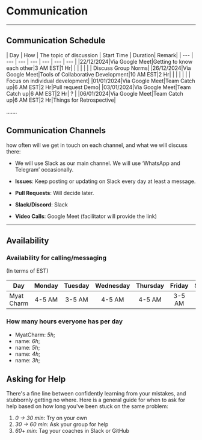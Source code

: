 <!--
    this template is for inspiration, feel free to change it however you like!

    Careful! be sure to protect your privacy when filling out this document
        everything you write here will be public
        so share only what you are comfortable sharing online
        you can share the rest in confidence with you group by another channel
-->

# Communication

______________________________________________________________________

## Communication Schedule

| Day | How | The topic of discussion | Start Time | Duration| Remark|
| --- | --- | --- | --- | --- | --- | --- |
|22/12/2024|Via Google Meet|Getting to know each other|3 AM EST|1 Hr|
| | | | | | Discuss Group Norms|
|26/12/2024|Via Google Meet|Tools of Collaborative Development|10 AM EST|2 Hr|
| | | | | | Focus on individual development|
|01/01/2024|Via Google Meet|Team Catch up|6 AM EST|2 Hr|Pull request Demo|
|03/01/2024|Via Google Meet|Team Catch up|6 AM EST|2 Hr| ? |
|06/01/2024|Via Google Meet|Team Catch up|6 AM EST|2 Hr|Things for Retrospective|

.......

## Communication Channels

how often will we get in touch on each channel, and what we will discuss there:

- We will use Slack as our main channel. We will use ‘WhatsApp and Telegram’ occasionally.

- **Issues**: Keep posting or updating on Slack every day at least a message.
- **Pull Requests**: Will decide later.
- **Slack/Discord**: Slack
- **Video Calls**: Google Meet (facilitator will provide the link)

______________________________________________________________________

## Availability

### Availability for calling/messaging

(In terms of EST)

| Day | Monday | Tuesday | Wednesday | Thursday | Friday | Saturday | Sunday |
|------ | :----: | :-----: | :-------: | :------: | :----: | :------: | :----: |
| Myat Charm | 4-5 AM | 3-5 AM | 4-5 AM | 4-5 AM |3-5 AM | 3-5 AM | - AM |

### How many hours everyone has per day

- MyatCharm: _5h_;
- name: _6h_;
- name: _5h_;
- name: _4h_;
- name: _3h_;

## Asking for Help

There's a fine line between confidently learning from your mistakes, and
stubbornly getting no where. Here is a general guide for when to ask for help
based on how long you've been stuck on the same problem:

1. _0 -> 30 min_: Try on your own
1. _30 -> 60 min_: Ask your group for help
1. _60+ min_: Tag your coaches in Slack or GitHub
